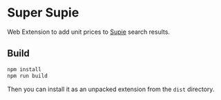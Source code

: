 # Super Supie

Web Extension to add unit prices to [Supie](https://supie.co.nz) search results.

## Build

```bash
npm install
npm run build
```

Then you can install it as an unpacked extension from the `dist` directory.
